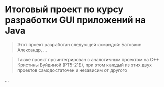 # Итоговый проект по курсу разработки GUI приложений на Java
> Этот проект разработан следующей командой: Батовкин Александр, ...

> Также проект проинтегрирован с аналогичным проектом на C++ Кристины Буйдиной (РТ5-21Б), при этом каждый из этих двух проектов самодостаточен и независим от другого

...